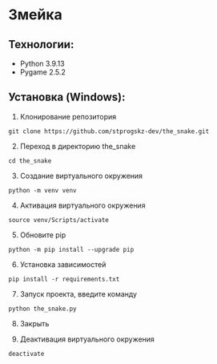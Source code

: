 # Змейка

## Технологии:

- Python 3.9.13
- Pygame 2.5.2

## Установка (Windows):

1. Клонирование репозитория

```
git clone https://github.com/stprogskz-dev/the_snake.git
```

2. Переход в директорию the_snake

```
cd the_snake
```

3. Создание виртуального окружения

```
python -m venv venv
```

4. Активация виртуального окружения

```
source venv/Scripts/activate
```

5. Обновите pip

```
python -m pip install --upgrade pip
```

6. Установка зависимостей

```
pip install -r requirements.txt
```

7. Запуск проекта, введите команду

```
python the_snake.py
```

8. Закрыть

9. Деактивация виртуального окружения

```
deactivate
```
